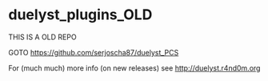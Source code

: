 # duelyst_plugins_OLD

THIS IS A OLD REPO

GOTO https://github.com/serjoscha87/duelyst_PCS

For (much much) more info (on new releases) see http://duelyst.r4nd0m.org 
